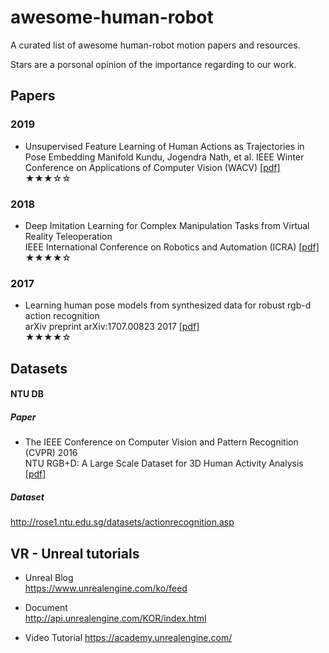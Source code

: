 # awesome-human-robot
A curated list of awesome human-robot motion papers and resources.

Stars are a porsonal opinion of the importance regarding to our work.
## Papers
### 2019
- Unsupervised Feature Learning of Human Actions as Trajectories in Pose Embedding Manifold 
Kundu, Jogendra Nath, et al. IEEE Winter Conference on Applications of Computer Vision (WACV) [[pdf]](https://ieeexplore.ieee.org/stamp/stamp.jsp?arnumber=8658966)  
★★★☆☆

### 2018 
- Deep Imitation Learning for Complex Manipulation Tasks from Virtual Reality Teleoperation  
IEEE International Conference on Robotics and Automation (ICRA) [[pdf]](https://ieeexplore.ieee.org/stamp/stamp.jsp?arnumber=8461249)  
★★★★☆

### 2017
- Learning human pose models from synthesized data for robust rgb-d action recognition    
arXiv preprint arXiv:1707.00823 2017 [[pdf]](https://arxiv.org/pdf/1707.00823.pdf)  
★★★★☆



## Datasets

#### NTU DB
##### Paper
* The IEEE Conference on Computer Vision and Pattern Recognition (CVPR) 2016  
NTU RGB+D: A Large Scale Dataset for 3D Human Activity Analysis [[pdf]](https://arxiv.org/pdf/1604.02808.pdf)

##### Dataset
http://rose1.ntu.edu.sg/datasets/actionrecognition.asp

## VR - Unreal tutorials
- Unreal Blog  
https://www.unrealengine.com/ko/feed  

- Document  
http://api.unrealengine.com/KOR/index.html  

- Video Tutorial 
https://academy.unrealengine.com/
